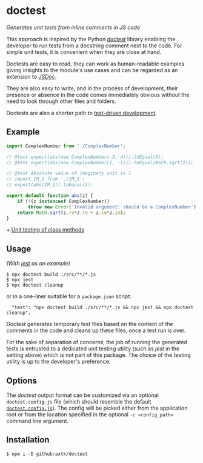 # doctest

_Generates unit tests from inline comments in JS code_

This approach is inspired by the Python _[doctest](https://docs.python.org/3/library/doctest.html)_ library enabling the developer to run tests from a docstring comment next to the code. For simple unit tests, it is convenient when they are close at hand.

Doctests are easy to read, they can work as human-readable examples giving insights to the module's use cases and can be regarded as an extension to _[JSDoc](https://jsdoc.app/)_.

They are also easy to write, and in the process of development, their presence or absence in the code comes immediately obvious without the need to look through other files and folders.

Doctests are also a shorter path to [test-driven development](https://en.wikipedia.org/wiki/Test-driven_development).

## Example

```js
import ComplexNumber from './ComplexNumber';

// @test expect(abs(new ComplexNumber(-3, 4))).toEqual(5);
// @test expect(abs(new ComplexNumber(1, -1))).toEqual(Math.sqrt(2));

// @test Absolute value of imaginary unit is 1
// import IM_1 from './IM_1';
// expect(abs(IM_1)).toEqual(1);

export default function abs(z) {
    if (!(z instanceof ComplexNumber))
        throw new Error('Invalid argument: should be a ComplexNumber');
    return Math.sqrt(z.re*z.re + z.im*z.im);
}
```

\+ [Unit testing of class methods](https://github.com/axtk/complex/blob/master/src/ComplexNumber.js)

## Usage

_(With [jest](https://jestjs.io/) as an example)_

```
$ npx doctest build ./src/**/*.js
$ npx jest
$ npx doctest cleanup
```

or in a one-liner suitable for a `package.json` script:

```
  "test": "npx doctest build ./src/**/*.js && npx jest && npx doctest cleanup",
```

_Doctest_ generates temporary test files based on the content of the comments in the code and cleans up these files, once a test run is over.

For the sake of separation of concerns, the job of running the generated tests is entrusted to a dedicated unit testing utility (such as _jest_ in the setting above) which is not part of this package. The choice of the testing utility is up to the developer's preference.

## Options

The _doctest_ output format can be customized via an optional `doctest.config.js` file (which should resemble the default [`doctest.config.js`](doctest.config.js)). The config will be picked either from the application root or from the location specified in the optional `-c <config_path>` command line argument.

## Installation

```
$ npm i -D github:axtk/doctest
```
